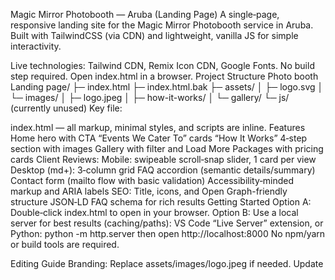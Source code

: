 Magic Mirror Photobooth — Aruba (Landing Page)
A single‑page, responsive landing site for the Magic Mirror Photobooth service in Aruba. Built with TailwindCSS (via CDN) and lightweight, vanilla JS for simple interactivity.

Live technologies: Tailwind CDN, Remix Icon CDN, Google Fonts.
No build step required. Open 
index.html
 in a browser.
Project Structure
Photo booth Landing page/
├─ index.html
├─ index.html.bak
├─ assets/
│  ├─ logo.svg
│  └─ images/
│     ├─ logo.jpeg
│     ├─ how-it-works/
│     └─ gallery/
└─ js/  (currently unused)
Key file:

index.html
 — all markup, minimal styles, and scripts are inline.
Features
Home hero with CTA
“Events We Cater To” cards
“How It Works” 4‑step section with images
Gallery with filter and Load More
Packages with pricing cards
Client Reviews:
Mobile: swipeable scroll‑snap slider, 1 card per view
Desktop (md+): 3‑column grid
FAQ accordion (semantic details/summary)
Contact form (mailto flow with basic validation)
Accessibility‑minded markup and ARIA labels
SEO:
Title, icons, and Open Graph-friendly structure
JSON‑LD FAQ schema for rich results
Getting Started
Option A: Double‑click 
index.html
 to open in your browser.
Option B: Use a local server for best results (caching/paths):
VS Code “Live Server” extension, or
Python: python -m http.server then open http://localhost:8000
No npm/yarn or build tools are required.

Editing Guide
Branding:
Replace assets/images/logo.jpeg if needed.
Update <title> and meta where appropriate.
Colors and radius:
Tailwind is configured via tailwind.config inline script in 
index.html
.
Gallery:
Add images to assets/images/gallery/photos/ or videos to assets/images/gallery/videos/
Add new items in the #gallery-grid with gallery-item and data-category="photos|videos|weddings|corporate|parties".
Testimonials:
Each card is a .bg-white ... block inside #testimonials-container.
Mobile slider uses scroll‑snap; add new cards as siblings to existing ones.
Packages:
Edit pricing/details inside #packages.
Contact:
The mail recipient is set in the script: const to = 'fotografiamigransenor@gmail.com';
Subject prefill is supported via data-subject on “Book” buttons.
Social links:
Update hrefs under the Contact and Footer sections.
Mobile Reviews Slider (How it works)
Container #testimonials-container:
Mobile: flex overflow-x-auto snap-x snap-mandatory snap-always scroll-smooth no-scrollbar
md+: md:grid md:grid-cols-3 md:gap-8 md:overflow-visible md:snap-none
Slides:
Mobile: flex-none basis-full snap-center to ensure 1 card per view
md+: revert layout with md:basis-auto md:flex-initial md:snap-none
No external slider library is used.

Deployment
GitHub Pages:
Push this repo to GitHub.
Settings → Pages → Source: “Deploy from a branch”.
Select branch main and / (root).
Save. Your site will be available at https://<username>.github.io/<repo>/.
Any static host (Netlify, Vercel, Cloudflare Pages):
Point to the repo. Publish root with 
index.html
 as the entry.
Known Considerations
Readdy.ai placeholder images are used in some sections; replace with production assets.
The contact form uses mailto:; for a full backend submit, integrate a form service or API.
License
Proprietary. All rights reserved by the project owner. Update this if you intend to open‑source.

Credits
Built by SolvaTree (footer credit).
Icons: Remix Icon.
Fonts: Google Fonts (Pacifico).
TailwindCSS via CDN.
Feedback submitted
